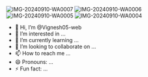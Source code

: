![IMG-20240910-WA0007](https://github.com/user-attachments/assets/a71961e9-aa7b-4892-8257-a47a3fa88de3)
![IMG-20240910-WA0006](https://github.com/user-attachments/assets/f7546b84-4adb-4789-ad64-6d5cfec5da5e)
![IMG-20240910-WA0005](https://github.com/user-attachments/assets/eaef3a6f-b38d-43e9-8445-2f6fa14768e3)
![IMG-20240910-WA0004](https://github.com/user-attachments/assets/963a2fdf-6f1a-424f-a4f9-e3abe07ad37b)
- 👋 Hi, I’m @Vignesh05-web
- 👀 I’m interested in ...
- 🌱 I’m currently learning ...
- 💞️ I’m looking to collaborate on ...
- 📫 How to reach me ...
- 😄 Pronouns: ...
- ⚡ Fun fact: ...

<!---
Vignesh05-web/Vignesh05-web is a ✨ special ✨ repository because its `README.md` (this file) appears on your GitHub profile.
You can click the Preview link to take a look at your changes.
--->
